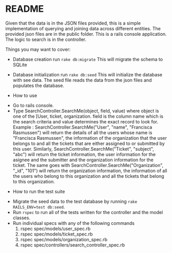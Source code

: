 # README

Given that the data is in the JSON files provided, this is a simple implementation of querying and joining data across different entities. The provided json files are in the public folder. This is a rails console application. The logic to search is in the controller. 

Things you may want to cover:

* Database creation
run `rake db:migrate` This will migrate the schema to SQLite

* Database initialization
run `rake db:seed`  This will initialize the database with see data. The seed file reads the data from the json files and populates the database.

* How to use 
- Go to rails console.
- Type SearchController.SearchMe(object, field, value) where object is one of the [User, ticket, organization. field is the column name which is the search criteria and value determines the exact record to look for. 
Example : SearchController.SearchMe("User", "name", "Francisca Rasmussen") will return the details of all the users whose name is "Francisca Rasmussen", the information of the organization that the user belongs to and all the tickets that are either assigned to or submitted by this user. 
Similarly, SearchController.SearchMe("Ticket", "subject", "abc") will return the ticket information, the user information for the asignee and the submitter and the organization information for the ticket.
The same goes with SearchController.SearchMe("Organization", "_id", "101") will return the organization information, the information of all the users who belong to this organization and all the tickets that belong to this organization.

* How to run the test suite
- Migrate the seed data to the test database by running `rake RAILS_ENV=test db:seed`.
- Run `rspec` to run all of the tests written for the controller and the model classes. 
- Run individual specs with any of the following commands
    1. rspec spec/models/user_spec.rb
    2. rspec spec/models/ticket_spec.rb
    3. rspec spec/models/organization_spec.rb
    4. rspec spec/controllers/search_controller_spec.rb

